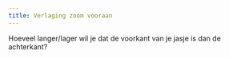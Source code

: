 ```yaml
---
title: Verlaging zoom vooraan
---
```


Hoeveel langer/lager wil je dat de voorkant van je jasje is dan de achterkant?